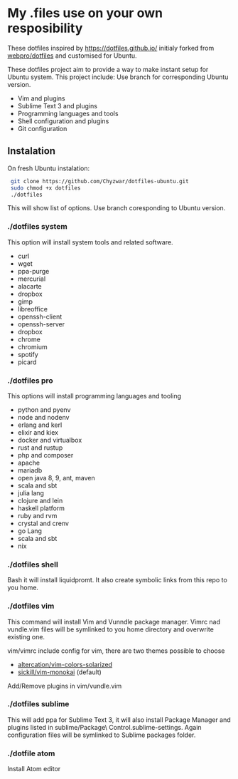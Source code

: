 # My .files use on your own resposibility

These dotfiles inspired by https://dotfiles.github.io/ initialy forked from [webpro/dotfiles](https://github.com/webpro/dotfiles) and customised for Ubuntu.

These dotfiles project aim to provide a way to make instant setup for Ubuntu system. This project include:
Use branch for corresponding Ubuntu version.

- Vim and plugins
- Sublime Text 3 and plugins
- Programming languages and tools
- Shell configuration and plugins
- Git configuration

## Instalation
On fresh Ubuntu instalation:
```sh
 git clone https://github.com/Chyzwar/dotfiles-ubuntu.git
 sudo chmod +x dotfiles
 ./dotfiles
```
This will show list of options. Use branch coresponding to Ubuntu version.


### ./dotfiles system
This option will install system tools and related software.

* curl
* wget
* ppa-purge
* mercurial
* alacarte
* dropbox
* gimp
* libreoffice
* openssh-client
* openssh-server
* dropbox
* chrome
* chromium
* spotify
* picard

### ./dotfiles pro
This options will install programming languages and tooling

* python and pyenv
* node and nodenv
* erlang and kerl
* elixir and kiex
* docker and virtualbox
* rust and rustup
* php and composer
* apache
* mariadb
* open java 8, 9, ant, maven
* scala and sbt
* julia lang
* clojure and lein
* haskell platform
* ruby and rvm
* crystal and crenv
* go Lang
* scala and sbt
* nix

### ./dotfiles shell
Bash it will install liquidpromt. It also create symbolic links from this repo to you home.

### ./dotfiles vim
This command will install Vim and Vunndle package manager. Vimrc nad vundle.vim files will be symlinked to you home directory and overwrite existing one.

vim/vimrc include config for vim, there are two themes possible to choose
- [altercation/vim-colors-solarized](https://github.com/altercation/vim-colors-solarized)
- [sickill/vim-monokai](https://github.com/sickill/vim-monokai) (default)

Add/Remove plugins in vim/vundle.vim


### ./dotfiles sublime
This will add ppa for Sublime Text 3, it will also install Package Manager and plugins listed in sublime/Package\ Control.sublime-settings.
Again configuration files will be symlinked to Sublime packages folder.


### ./dotfile atom
Install Atom editor
